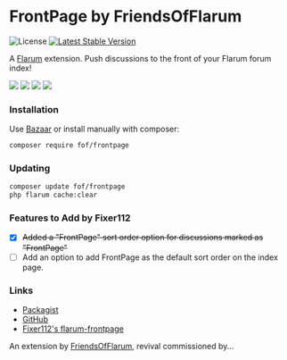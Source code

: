 # FrontPage by FriendsOfFlarum

![License](https://img.shields.io/badge/license-MIT-blue.svg) [![Latest Stable Version](https://img.shields.io/packagist/v/fof/frontpage.svg)](https://packagist.org/packages/fof/frontpage)

A [Flarum](http://flarum.org) extension. Push discussions to the front of your Flarum forum index!

![](https://user-images.githubusercontent.com/25584514/39542395-573a731e-4e40-11e8-9bab-5bfdcbdf9303.PNG)
![](https://user-images.githubusercontent.com/25584514/39542400-60b67992-4e40-11e8-93de-0ce9b01d8418.PNG)
![](https://user-images.githubusercontent.com/25584514/39542412-686d2a78-4e40-11e8-8ab5-9b96f06ac094.PNG)
![](https://user-images.githubusercontent.com/25584514/39545111-12eb95d2-4e48-11e8-8fb9-d33d25021f8b.PNG)

### Installation

Use [Bazaar](https://discuss.flarum.org/d/5151-flagrow-bazaar-the-extension-marketplace) or install manually with composer:

```sh
composer require fof/frontpage
```

### Updating

```sh
composer update fof/frontpage
php flarum cache:clear
```

### Features to Add by Fixer112
- [x] ~~Added a "FrontPage" sort order option for discussions marked as "FrontPage"~~
- [ ] Add an option to add FrontPage as the default sort order on the index page.

### Links

- [Packagist](https://packagist.org/packages/fof/frontpage)
- [GitHub]()
- [Fixer112's flarum-frontpage](https://github.com/fixer112/flarum-frontpage)

An extension by [FriendsOfFlarum](https://github.com/FriendsOfFlarum), revival commissioned by...
